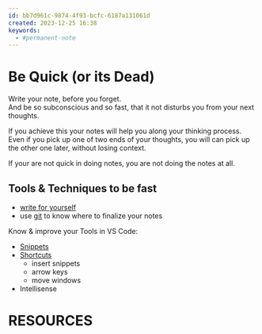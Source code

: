 ```yaml
---
id: bb7d961c-9874-4f93-bcfc-6187a131061d
created: 2023-12-25 16:38
keywords: 
  - #permanent-note
---
```



Be Quick (or its Dead)
======================================================================

Write your note, before you forget.  
And be so subconscious and so fast, that it not disturbs you from your next thoughts.  

If you achieve this your notes will help you along your thinking process. 
Even if you pick up one of two ends of your thoughts, you will can pick up the other one later, without losing context. 

If your are not quick in doing notes, you are not doing the notes at all.  



Tools & Techniques to be fast
------------------------------------------------------------

* [write for yourself](write-for-yourself.md)  
* use [git](/coding/git/note-quality.md) to know where to finalize your notes 

Know & improve your Tools in VS Code: 
* [Snippets](/coding/vs-code/snippets.md)
* [Shortcuts](/coding/vs-code/keyboard-shortcuts.md)
    * insert snippets
    * arrow keys
    * move windows
* Intellisense




RESOURCES
======================================================================

